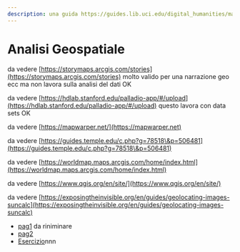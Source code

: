 ```yaml
---
description: una guida https://guides.lib.uci.edu/digital_humanities/mapping ok
---
```


# Analisi Geospatiale

da vedere [https://storymaps.arcgis.com/stories](https://storymaps.arcgis.com/stories) molto valido per una narrazione geo ecc ma non lavora sulla analisi del dati  OK&#x20;

da vedere [https://hdlab.stanford.edu/palladio-app/#/upload](https://hdlab.stanford.edu/palladio-app/#/upload) questo lavora con data sets OK

da vedere [https://mapwarper.net/](https://mapwarper.net)

da vedere [https://guides.temple.edu/c.php?g=78518\&p=506481](https://guides.temple.edu/c.php?g=78518\&p=506481)

da vedere [https://worldmap.maps.arcgis.com/home/index.html](https://worldmap.maps.arcgis.com/home/index.html)

da vedere [https://www.qgis.org/en/site/](https://www.qgis.org/en/site/)

da vedere [https://exposingtheinvisible.org/en/guides/geolocating-images-suncalc](https://exposingtheinvisible.org/en/guides/geolocating-images-suncalc)

* [pag1](page-1.md) da riniminare&#x20;
* [pag2](page-2.md)
* [Esercizio](eserciziox.md)nnn
